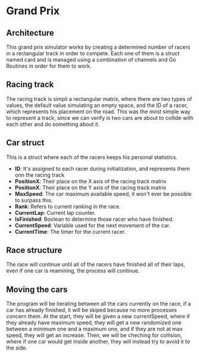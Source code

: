 # Grand Prix

## Architecture
This grand prix simulator works by creating a determined number of racers in a rectangular track in order to compete. Each one of them is a struct named card and is managed using a combination of channels and Go Routines in order for them to work. 

## Racing track
The racing track is simpli a rectangular matrix, where there are two types of values, the default value simulating an empty space, and the ID of a racer, which represents his placement on the road. This was the most simple way to represent a track, since we can verify is two cars are about to collide with each other and do something about it.

## Car struct
This is a struct where each of the racers keeps his personal statistics.

* **ID**: It's assigned to each racer during initialization, and represents them onn the racing track
* **PositionX**: Their place on the X axis of the racing track matrix
* **PositionX**: Their place on the Y axis of the racing track matrix
* **MaxSpeed**: The car maximum available speed, it won't ever be possible to surpass this.
* **Rank**: Refers to current ranking in the race.
* **CurrentLap**: Current lap counter. 
* **IsFinished**: Boolean to determine those racer who have finished.
* **CurrentSpeed**: Variable used for the next movement of the car.
* **CurrentTime**: The timer for the current racer.

## Race structure
The race will continue until all of the racers have finished all of their laps, even if one car is reamining, the process will continue.

## Moving the cars
The program will be iterating between all the cars currently on the race, if a car has already finished, it will be skiped because no more processes concern them.
At the start, they will be given a new currentSpeed, where if they already have maximum speed, they will get a new randomized one between a minimum one and a maximum one, and if they are not at max speed, they will get an increase.
Then, we will be cheching for collision, where if one car would get inside another, they will instead try to avoid it to the side.


